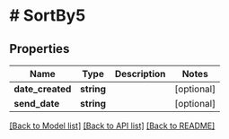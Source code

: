 # # SortBy5

## Properties

Name | Type | Description | Notes
------------ | ------------- | ------------- | -------------
**date_created** | **string** |  | [optional]
**send_date** | **string** |  | [optional]

[[Back to Model list]](../../README.md#models) [[Back to API list]](../../README.md#endpoints) [[Back to README]](../../README.md)
